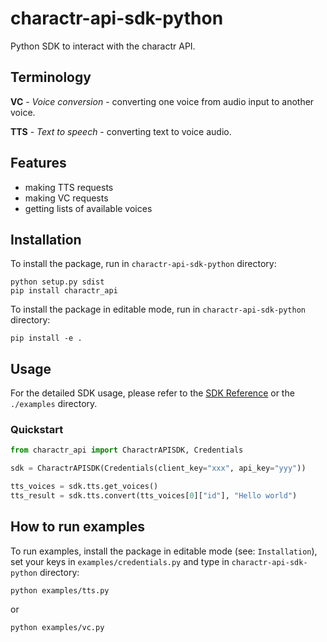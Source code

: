 # charactr-api-sdk-python

Python SDK to interact with the charactr API.

## Terminology
**VC** - *Voice conversion* - converting one voice from audio input to another voice.

**TTS** - *Text to speech* - converting text to voice audio.

## Features
- making TTS requests
- making VC requests
- getting lists of available voices

## Installation
To install the package, run in `charactr-api-sdk-python` directory:
```commandline
python setup.py sdist
pip install charactr_api
```
To install the package in editable mode, run in `charactr-api-sdk-python` directory:
```commandline
pip install -e .
```

## Usage
For the detailed SDK usage, please refer to the [SDK Reference](https://docs.api.charactr.com/reference/python) or the `./examples` directory.

### Quickstart

```python
from charactr_api import CharactrAPISDK, Credentials

sdk = CharactrAPISDK(Credentials(client_key="xxx", api_key="yyy"))

tts_voices = sdk.tts.get_voices()
tts_result = sdk.tts.convert(tts_voices[0]["id"], "Hello world")
```

## How to run examples
To run examples, install the package in editable mode (see: `Installation`), set your keys in `examples/credentials.py` and type in `charactr-api-sdk-python` directory:
```commandline
python examples/tts.py
```
or
```commandline
python examples/vc.py
```
